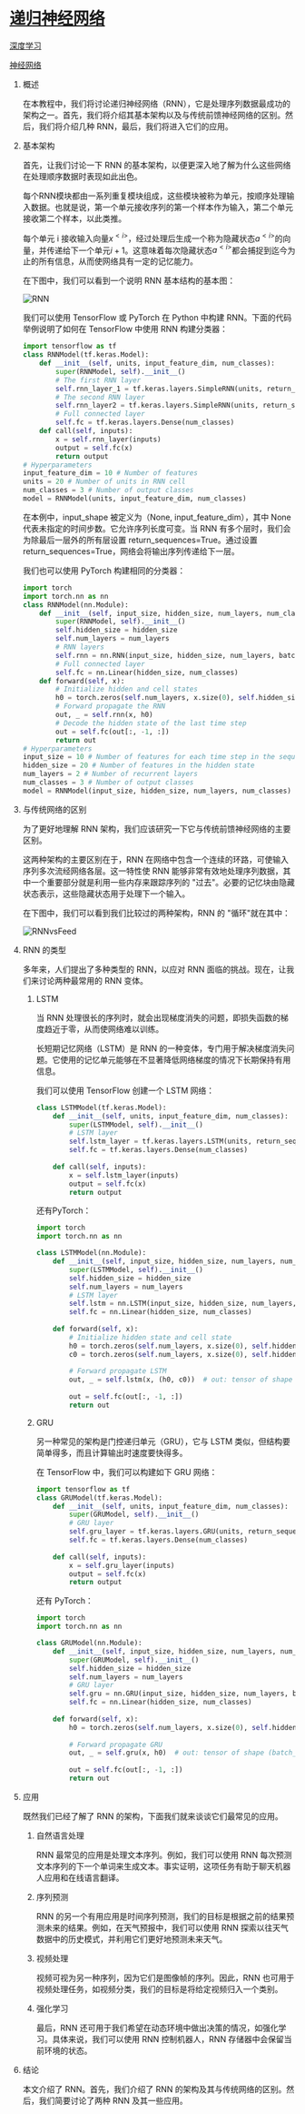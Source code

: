# [递归神经网络](https://www.baeldung.com/cs/recurrent-neural-networks)

[深度学习](https://www.baeldung.com/cs/category/ai/deep-learning)

[神经网络](https://www.baeldung.com/cs/tag/neural-networks)

1. 概述

    在本教程中，我们将讨论递归神经网络（RNN），它是处理序列数据最成功的架构之一。首先，我们将介绍其基本架构以及与传统前馈神经网络的区别。然后，我们将介绍几种 RNN，最后，我们将进入它们的应用。

2. 基本架构

    首先，让我们讨论一下 RNN 的基本架构，以便更深入地了解为什么这些网络在处理顺序数据时表现如此出色。

    每个RNN模块都由一系列重复模块组成，这些模块被称为单元，按顺序处理输入数据。也就是说，第一个单元接收序列的第一个样本作为输入，第二个单元接收第二个样本，以此类推。

    每个单元 i 接收输入向量$x^{<i>}$，经过处理后生成一个称为隐藏状态$a^{<i>}$的向量，并传递给下一个单元$i+1$。这意味着每次隐藏状态$a^{<i>}$都会捕捉到迄今为止的所有信息，从而使网络具有一定的记忆能力。

    在下图中，我们可以看到一个说明 RNN 基本结构的基本图：

    ![RNN](pic/rnn.png)

    我们可以使用 TensorFlow 或 PyTorch 在 Python 中构建 RNN。下面的代码举例说明了如何在 TensorFlow 中使用 RNN 构建分类器：

    ```python
    import tensorflow as tf
    class RNNModel(tf.keras.Model):
        def __init__(self, units, input_feature_dim, num_classes):
            super(RNNModel, self).__init__()
            # The first RNN layer
            self.rnn_layer_1 = tf.keras.layers.SimpleRNN(units, return_sequences=True, input_shape=(None, input_feature_dim))
            # The second RNN layer
            self.rnn_layer2 = tf.keras.layers.SimpleRNN(units, return_sequences=False)
            # Full connected layer
            self.fc = tf.keras.layers.Dense(num_classes)
        def call(self, inputs):
            x = self.rnn_layer(inputs)
            output = self.fc(x)
            return output
    # Hyperparameters
    input_feature_dim = 10 # Number of features
    units = 20 # Number of units in RNN cell
    num_classes = 3 # Number of output classes
    model = RNNModel(units, input_feature_dim, num_classes)
    ```

    在本例中，input_shape 被定义为（None, input_feature_dim），其中 None 代表未指定的时间步数。它允许序列长度可变。当 RNN 有多个层时，我们会为除最后一层外的所有层设置 return_sequences=True。通过设置 return_sequences=True，网络会将输出序列传递给下一层。

    我们也可以使用 PyTorch 构建相同的分类器：

    ```python
    import torch
    import torch.nn as nn
    class RNNModel(nn.Module):
        def __init__(self, input_size, hidden_size, num_layers, num_classes):
            super(RNNModel, self).__init__()
            self.hidden_size = hidden_size
            self.num_layers = num_layers
            # RNN layers
            self.rnn = nn.RNN(input_size, hidden_size, num_layers, batch_first=True)
            # Full connected layer
            self.fc = nn.Linear(hidden_size, num_classes)
        def forward(self, x):
            # Initialize hidden and cell states
            h0 = torch.zeros(self.num_layers, x.size(0), self.hidden_size).to(x.device)  
            # Forward propagate the RNN
            out, _ = self.rnn(x, h0)  
            # Decode the hidden state of the last time step
            out = self.fc(out[:, -1, :])
            return out
    # Hyperparameters
    input_size = 10 # Number of features for each time step in the sequence
    hidden_size = 20 # Number of features in the hidden state
    num_layers = 2 # Number of recurrent layers
    num_classes = 3 # Number of output classes
    model = RNNModel(input_size, hidden_size, num_layers, num_classes)
    ```

3. 与传统网络的区别

    为了更好地理解 RNN 架构，我们应该研究一下它与传统前馈神经网络的主要区别。

    这两种架构的主要区别在于，RNN 在网络中包含一个连续的环路，可使输入序列多次流经网络各层。这一特性使 RNN 能够非常有效地处理序列数据，其中一个重要部分就是利用一些内存来跟踪序列的 "过去"。必要的记忆块由隐藏状态表示，这些隐藏状态用于处理下一个输入。

    在下图中，我们可以看到我们比较过的两种架构，RNN 的 "循环"就在其中：

    ![RNNvsFeed](pic/rnn_vs_feed.jpg)

4. RNN 的类型

    多年来，人们提出了多种类型的 RNN，以应对 RNN 面临的挑战。现在，让我们来讨论两种最常用的 RNN 变体。

    1. LSTM

        当 RNN 处理很长的序列时，就会出现梯度消失的问题，即损失函数的梯度趋近于零，从而使网络难以训练。

        长短期记忆网络（LSTM）是 RNN 的一种变体，专门用于解决梯度消失问题。它使用的记忆单元能够在不显著降低网络梯度的情况下长期保持有用信息。

        我们可以使用 TensorFlow 创建一个 LSTM 网络：

        ```python
        class LSTMModel(tf.keras.Model):
            def __init__(self, units, input_feature_dim, num_classes):
                super(LSTMModel, self).__init__()
                # LSTM layer
                self.lstm_layer = tf.keras.layers.LSTM(units, return_sequences=False, input_shape=(None, input_feature_dim))
                self.fc = tf.keras.layers.Dense(num_classes)
                
            def call(self, inputs):
                x = self.lstm_layer(inputs)
                output = self.fc(x)
                return output
        ```

        还有PyTorch：

        ```python
        import torch
        import torch.nn as nn

        class LSTMModel(nn.Module):
            def __init__(self, input_size, hidden_size, num_layers, num_classes):
                super(LSTMModel, self).__init__()
                self.hidden_size = hidden_size
                self.num_layers = num_layers
                # LSTM layer
                self.lstm = nn.LSTM(input_size, hidden_size, num_layers, batch_first=True)
                self.fc = nn.Linear(hidden_size, num_classes)
            
            def forward(self, x):
                # Initialize hidden state and cell state
                h0 = torch.zeros(self.num_layers, x.size(0), self.hidden_size).to(x.device)
                c0 = torch.zeros(self.num_layers, x.size(0), self.hidden_size).to(x.device)
                
                # Forward propagate LSTM
                out, _ = self.lstm(x, (h0, c0))  # out: tensor of shape (batch_size, seq_length, hidden_size)
                
                out = self.fc(out[:, -1, :])
                return out
        ```

    2. GRU

        另一种常见的架构是门控递归单元（GRU），它与 LSTM 类似，但结构要简单得多，而且计算输出时速度要快得多。

        在 TensorFlow 中，我们可以构建如下 GRU 网络：

        ```python
        import tensorflow as tf
        class GRUModel(tf.keras.Model):
            def __init__(self, units, input_feature_dim, num_classes):
                super(GRUModel, self).__init__()
                # GRU layer
                self.gru_layer = tf.keras.layers.GRU(units, return_sequences=False, input_shape=(None, input_feature_dim))
                self.fc = tf.keras.layers.Dense(num_classes)
                
            def call(self, inputs):
                x = self.gru_layer(inputs)
                output = self.fc(x)
                return output
        ```

        还有 PyTorch：

        ```python
        import torch
        import torch.nn as nn

        class GRUModel(nn.Module):
            def __init__(self, input_size, hidden_size, num_layers, num_classes):
                super(GRUModel, self).__init__()
                self.hidden_size = hidden_size
                self.num_layers = num_layers
                # GRU layer
                self.gru = nn.GRU(input_size, hidden_size, num_layers, batch_first=True)
                self.fc = nn.Linear(hidden_size, num_classes)
            
            def forward(self, x):
                h0 = torch.zeros(self.num_layers, x.size(0), self.hidden_size).to(x.device)
                
                # Forward propagate GRU
                out, _ = self.gru(x, h0)  # out: tensor of shape (batch_size, seq_length, hidden_size)
                
                out = self.fc(out[:, -1, :])
                return out
        ```

5. 应用

    既然我们已经了解了 RNN 的架构，下面我们就来谈谈它们最常见的应用。

    1. 自然语言处理

        RNN 最常见的应用是处理文本序列。例如，我们可以使用 RNN 每次预测文本序列的下一个单词来生成文本。事实证明，这项任务有助于聊天机器人应用和在线语言翻译。

    2. 序列预测

        RNN 的另一个有用应用是时间序列预测，我们的目标是根据之前的结果预测未来的结果。例如，在天气预报中，我们可以使用 RNN 探索以往天气数据中的历史模式，并利用它们更好地预测未来天气。

    3. 视频处理

        视频可视为另一种序列，因为它们是图像帧的序列。因此，RNN 也可用于视频处理任务，如视频分类，我们的目标是将给定视频归入一个类别。

    4. 强化学习

        最后，RNN 还可用于我们希望在动态环境中做出决策的情况，如强化学习。具体来说，我们可以使用 RNN 控制机器人，RNN 存储器中会保留当前环境的状态。

6. 结论

    本文介绍了 RNN。首先，我们介绍了 RNN 的架构及其与传统网络的区别。然后，我们简要讨论了两种 RNN 及其一些应用。
